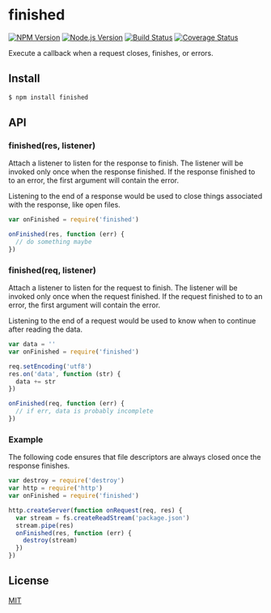 # finished

[![NPM Version](http://img.shields.io/npm/v/finished.svg?style=flat)](https://www.npmjs.org/package/finished)
[![Node.js Version](http://img.shields.io/badge/node.js->=_0.8-blue.svg?style=flat)](http://nodejs.org/download/)
[![Build Status](http://img.shields.io/travis/expressjs/finished.svg?style=flat)](https://travis-ci.org/expressjs/finished)
[![Coverage Status](https://img.shields.io/coveralls/expressjs/finished.svg?style=flat)](https://coveralls.io/r/expressjs/finished)

Execute a callback when a request closes, finishes, or errors.

## Install

```sh
$ npm install finished
```

## API

### finished(res, listener)

Attach a listener to listen for the response to finish. The listener will
be invoked only once when the response finished. If the response finished
to to an error, the first argument will contain the error.

Listening to the end of a response would be used to close things associated
with the response, like open files.

```js
var onFinished = require('finished')

onFinished(res, function (err) {
  // do something maybe
})
```

### finished(req, listener)

Attach a listener to listen for the request to finish. The listener will
be invoked only once when the request finished. If the request finished
to to an error, the first argument will contain the error.

Listening to the end of a request would be used to know when to continue
after reading the data.

```js
var data = ''
var onFinished = require('finished')

req.setEncoding('utf8')
res.on('data', function (str) {
  data += str
})

onFinished(req, function (err) {
  // if err, data is probably incomplete
})
```

### Example

The following code ensures that file descriptors are always closed
once the response finishes.

```js
var destroy = require('destroy')
var http = require('http')
var onFinished = require('finished')

http.createServer(function onRequest(req, res) {
  var stream = fs.createReadStream('package.json')
  stream.pipe(res)
  onFinished(res, function (err) {
    destroy(stream)
  })
})
```

## License

[MIT](LICENSE)
